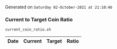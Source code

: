 Generated on `Saturday 02-October-2021 at 21:10:46`

### Current to Target Coin Ratio
`current_coin_ratio.sh`

Date|Current|Target|Ratio
---|---|---|---
